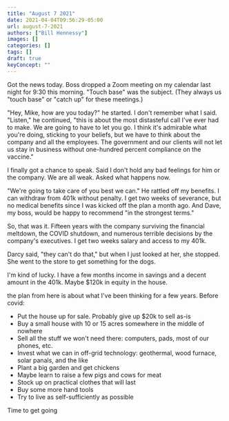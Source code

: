 ```yaml
---
title: "August 7 2021"
date: 2021-04-04T09:56:29-05:00
url: august-7-2021
authors: ["Bill Hennessy"]
images: []
categories: []
tags: []
draft: true
keyConcept: ""
---
```


Got the news today. Boss dropped a Zoom meeting on my calendar last night for 9:30 this morning. "Touch base" was the subject. (They always us "touch base" or "catch up" for these meetings.)

"Hey, Mike, how are you today?" he started. I don't remember what I said. "Listen," he continued, "this is about the most distasteful call I've ever had to make. We are going to have to let you go. I think it's admirable what you're doing, sticking to your beliefs, but we have to think about the company and all the employees. The government and our clients will not let us stay in business without one-hundred percent compliance on the vaccine."

I finally got a chance to speak. Said I don't hold any bad feelings for him or the company. We are all weak. Asked what happens now.

"We're going to take care of you best we can." He rattled off my benefits. I can withdraw from 401k without penalty. I get two weeks of severance, but no medical benefits since I was kicked off the plan a month ago. And Dave, my boss, would be happy to recommend "in the strongest terms." 

So, that was it. Fifteen years with the company surviving the financial meltdown, the COVID shutdown, and numerous terrible decisions by the company's executives. I get two weeks salary and access to my 401k. 

Darcy said, "they can't do that," but when I just looked at her, she stopped. She went to the store to get something for the dogs. 

I'm kind of lucky. I have a few months income in savings and a decent amount in the 401k. Maybe $120k in equity in the house. 

the plan from here is about what I've been thinking for a few years. Before covid:

- Put the house up for sale. Probably give up $20k to sell as-is
- Buy a small house with 10 or 15 acres somewhere in the middle of nowhere
- Sell all the stuff we won't need there: computers, pads, most of our phones, etc. 
- Invest what we can in off-grid technology: geothermal, wood furnace, solar panals, and the like
- Plant a big garden and get chickens
- Maybe learn to raise a few pigs and cows for meat
- Stock up on practical clothes that will last
- Buy some more hand tools
- Try to live as self-sufficiently as possible

Time to get going
